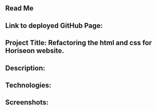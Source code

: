 ## Read Me

## Link to deployed GitHub Page: 

## Project Title: Refactoring the html and css for Horiseon website. 

## Description: 

## Technologies:

## Screenshots:










